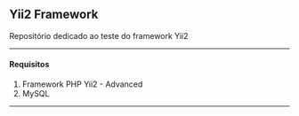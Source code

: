 ## Yii2 Framework

Repositório dedicado ao teste do framework Yii2

----

#### Requisitos
                
1. Framework PHP Yii2 - Advanced
2. MySQL

----
